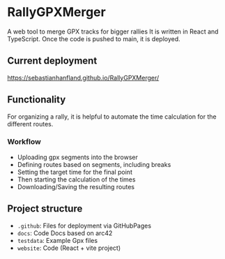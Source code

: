 # RallyGPXMerger
A web tool to merge GPX tracks for bigger rallies
It is written in React and TypeScript. Once the code is pushed to main, it is deployed.

## Current deployment
https://sebastianhanfland.github.io/RallyGPXMerger/

## Functionality
For organizing a rally, it is helpful to automate the time calculation for the different routes.

### Workflow
* Uploading gpx segments into the browser
* Defining routes based on segments, including breaks
* Setting the target time for the final point
* Then starting the calculation of the times
* Downloading/Saving the resulting routes

## Project structure

* ```.github```: Files for deployment via GitHubPages
* ```docs```: Code Docs based on arc42
* ```testdata```: Example Gpx files
* ```website```: Code (React + vite project)
